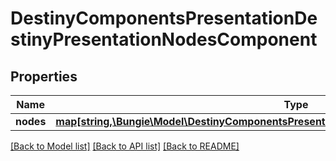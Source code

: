 # DestinyComponentsPresentationDestinyPresentationNodesComponent

## Properties
Name | Type | Description | Notes
------------ | ------------- | ------------- | -------------
**nodes** | [**map[string,\Bungie\Model\DestinyComponentsPresentationDestinyPresentationNodeComponent]**](DestinyComponentsPresentationDestinyPresentationNodeComponent.md) |  | [optional] 

[[Back to Model list]](../README.md#documentation-for-models) [[Back to API list]](../README.md#documentation-for-api-endpoints) [[Back to README]](../README.md)


